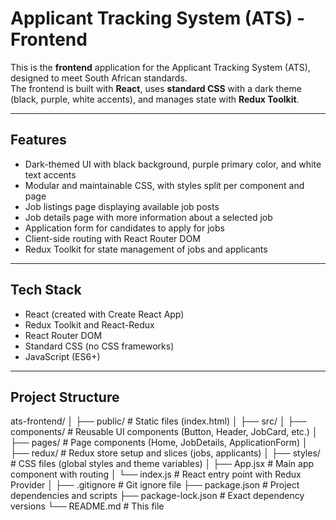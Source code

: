 # Applicant Tracking System (ATS) - Frontend

This is the **frontend** application for the Applicant Tracking System (ATS), designed to meet South African standards.  
The frontend is built with **React**, uses **standard CSS** with a dark theme (black, purple, white accents), and manages state with **Redux Toolkit**.

---

## Features

- Dark-themed UI with black background, purple primary color, and white text accents
- Modular and maintainable CSS, with styles split per component and page
- Job listings page displaying available job posts
- Job details page with more information about a selected job
- Application form for candidates to apply for jobs
- Client-side routing with React Router DOM
- Redux Toolkit for state management of jobs and applicants

---

## Tech Stack

- React (created with Create React App)
- Redux Toolkit and React-Redux
- React Router DOM
- Standard CSS (no CSS frameworks)
- JavaScript (ES6+)

---

## Project Structure
ats-frontend/
│
├── public/ # Static files (index.html)
│
├── src/
│ ├── components/ # Reusable UI components (Button, Header, JobCard, etc.)
│ ├── pages/ # Page components (Home, JobDetails, ApplicationForm)
│ ├── redux/ # Redux store setup and slices (jobs, applicants)
│ ├── styles/ # CSS files (global styles and theme variables)
│ ├── App.jsx # Main app component with routing
│ └── index.js # React entry point with Redux Provider
│
├── .gitignore # Git ignore file
├── package.json # Project dependencies and scripts
├── package-lock.json # Exact dependency versions
└── README.md # This file

